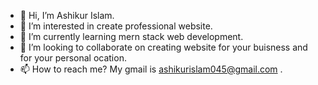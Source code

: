 - 👋 Hi, I’m Ashikur Islam.
- 👀 I’m interested in create professional website.
- 🌱 I’m currently learning mern stack web development.
- 💞️ I’m looking to collaborate on creating website for your buisness and for your personal ocation.
- 📫 How to reach me? My gmail is ashikurislam045@gmail.com .

<!---
Ashik is a web developer special ✨ repository because its `README.md` (this file) appears on your GitHub profile.
You can click the Preview link to take a look at your changes.
--->
